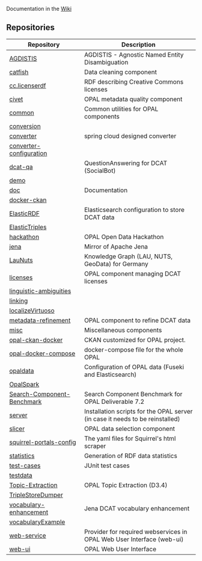 Documentation in the [Wiki](https://github.com/projekt-opal/documentation/wiki)

## Repositories

| Repository | Description |
| ---------- | ----------- |
| [AGDISTIS](https://api.github.com/repos/projekt-opal/AGDISTIS) | AGDISTIS - Agnostic Named Entity Disambiguation |
| [catfish](https://api.github.com/repos/projekt-opal/catfish) | Data cleaning component |
| [cc.licenserdf](https://api.github.com/repos/projekt-opal/cc.licenserdf) | RDF describing Creative Commons licenses |
| [civet](https://api.github.com/repos/projekt-opal/civet) | OPAL metadata quality component |
| [common](https://api.github.com/repos/projekt-opal/common) | Common utilities for OPAL components |
| [conversion](https://api.github.com/repos/projekt-opal/conversion) |  |
| [converter](https://api.github.com/repos/projekt-opal/converter) | spring cloud designed converter |
| [converter-configuration](https://api.github.com/repos/projekt-opal/converter-configuration) |  |
| [dcat-qa](https://api.github.com/repos/projekt-opal/dcat-qa) | QuestionAnswering for DCAT (SocialBot) |
| [demo](https://api.github.com/repos/projekt-opal/demo) |  |
| [doc](https://api.github.com/repos/projekt-opal/doc) | Documentation |
| [docker-ckan](https://api.github.com/repos/projekt-opal/docker-ckan) |  |
| [ElasticRDF](https://api.github.com/repos/projekt-opal/ElasticRDF) | Elasticsearch configuration to store DCAT data |
| [ElasticTriples](https://api.github.com/repos/projekt-opal/ElasticTriples) |  |
| [hackathon](https://api.github.com/repos/projekt-opal/hackathon) | OPAL Open Data Hackathon |
| [jena](https://api.github.com/repos/projekt-opal/jena) | Mirror of Apache Jena |
| [LauNuts](https://api.github.com/repos/projekt-opal/LauNuts) | Knowledge Graph (LAU, NUTS, GeoData) for Germany |
| [licenses](https://api.github.com/repos/projekt-opal/licenses) | OPAL component managing DCAT licenses |
| [linguistic-ambiguities](https://api.github.com/repos/projekt-opal/linguistic-ambiguities) |  |
| [linking](https://api.github.com/repos/projekt-opal/linking) |  |
| [localizeVirtuoso](https://api.github.com/repos/projekt-opal/localizeVirtuoso) |  |
| [metadata-refinement](https://api.github.com/repos/projekt-opal/metadata-refinement) | OPAL component to refine DCAT data |
| [misc](https://api.github.com/repos/projekt-opal/misc) | Miscellaneous components |
| [opal-ckan-docker](https://api.github.com/repos/projekt-opal/opal-ckan-docker) | CKAN customized for OPAL project. |
| [opal-docker-compose](https://api.github.com/repos/projekt-opal/opal-docker-compose) | docker-compose file for the whole OPAL |
| [opaldata](https://api.github.com/repos/projekt-opal/opaldata) | Configuration of OPAL data (Fuseki and Elasticsearch) |
| [OpalSpark](https://api.github.com/repos/projekt-opal/OpalSpark) |  |
| [Search-Component-Benchmark](https://api.github.com/repos/projekt-opal/Search-Component-Benchmark) | Search Component Benchmark for OPAL Deliverable 7.2 |
| [server](https://api.github.com/repos/projekt-opal/server) | Installation scripts for the OPAL server (in case it needs to be reinstalled) |
| [slicer](https://api.github.com/repos/projekt-opal/slicer) | OPAL data selection component |
| [squirrel-portals-config](https://api.github.com/repos/projekt-opal/squirrel-portals-config) | The yaml files for Squirrel's html scraper |
| [statistics](https://api.github.com/repos/projekt-opal/statistics) | Generation of RDF data statistics |
| [test-cases](https://api.github.com/repos/projekt-opal/test-cases) | JUnit test cases |
| [testdata](https://api.github.com/repos/projekt-opal/testdata) |  |
| [Topic-Extraction](https://api.github.com/repos/projekt-opal/Topic-Extraction) | OPAL Topic Extraction (D3.4) |
| [TripleStoreDumper](https://api.github.com/repos/projekt-opal/TripleStoreDumper) |  |
| [vocabulary-enhancement](https://api.github.com/repos/projekt-opal/vocabulary-enhancement) | Jena DCAT vocabulary enhancement |
| [vocabularyExample](https://api.github.com/repos/projekt-opal/vocabularyExample) |  |
| [web-service](https://api.github.com/repos/projekt-opal/web-service) | Provider for required webservices in OPAL Web User Interface (web-ui) |
| [web-ui](https://api.github.com/repos/projekt-opal/web-ui) | OPAL Web User Interface |



